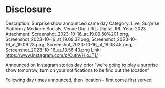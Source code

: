 # Disclosure

Description: Surprise show announced same day
Category: Live, Surprise
Platform / Medium: Socials, Venue
Digi / IRL: Digital, IRL
Year: 2023
Attachment: Screenshot_2023-10-16_at_19.09.50%201.png, Screenshot_2023-10-16_at_19.09.37.png, Screenshot_2023-10-16_at_19.09.23.png, Screenshot_2023-10-16_at_19.08.45.png, Screenshot_2023-10-16_at_13.56.43.png
Link: https://www.instagram.com/p/CutnVHloJT1/

Announced on Instagram stories day prior “we’re going to play a surprise show tomorrow, turn on your notifications to be find out the location”

Following day times announced, then location – first come first served